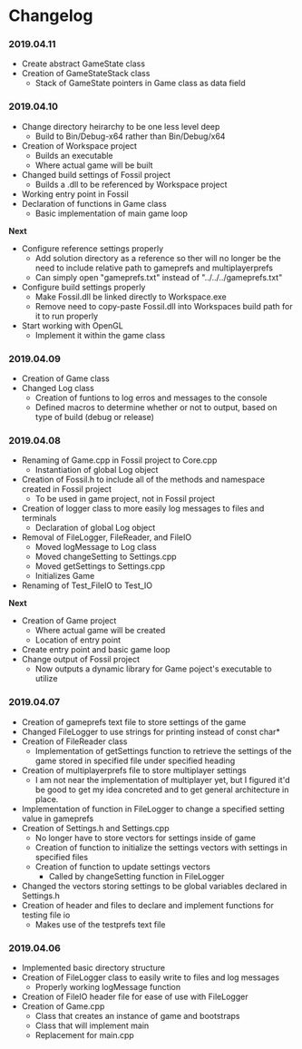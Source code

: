 # Changelog

### 2019.04.11
- Create abstract GameState class
- Creation of GameStateStack class
	- Stack of GameState pointers in Game class as data field

### 2019.04.10
- Change directory heirarchy to be one less level deep
	- Build to Bin/Debug-x64 rather than Bin/Debug/x64
- Creation of Workspace project
	- Builds an executable
	- Where actual game will be built
- Changed build settings of Fossil project
	- Builds a .dll to be referenced by Workspace project
- Working entry point in Fossil
- Declaration of functions in Game class
	- Basic implementation of main game loop

**Next**
- Configure reference settings properly
	- Add solution directory as a reference so ther will no longer be the need to include relative path to gameprefs and multiplayerprefs
	- Can simply open "gameprefs.txt" instead of "../../../gameprefs.txt"
- Configure build settings properly
	- Make Fossil.dll be linked directly to Workspace.exe
	- Remove need to copy-paste Fossil.dll into Workspaces build path for it to run properly
- Start working with OpenGL
	- Implement it within the game class

### 2019.04.09
- Creation of Game class
- Changed Log class
	- Creation of funtions to log erros and messages to the console
	- Defined macros to determine whether or not to output, based on type of build (debug or release)

### 2019.04.08
- Renaming of Game.cpp in Fossil project to Core.cpp
	- Instantiation of global Log object
- Creation of Fossil.h to include all of the methods and namespace created in Fossil project
	- To be used in game project, not in Fossil project
- Creation of logger class to more easily log messages to files and terminals
	- Declaration of global Log object
- Removal of FileLogger, FileReader, and FileIO
	- Moved logMessage to Log class
	- Moved changeSetting to Settings.cpp
	- Moved getSettings to Settings.cpp
	- Initializes Game
- Renaming of Test_FileIO to Test_IO

**Next**
- Creation of Game project
	- Where actual game will be created
	- Location of entry point
- Create entry point and basic game loop
- Change output of Fossil project
	- Now outputs a dynamic library for Game poject's executable to utilize


### 2019.04.07
- Creation of gameprefs text file to store settings of the game
- Changed FileLogger to use strings for printing instead of const char*
- Creation of FileReader class
	- Implementation of getSettings function to retrieve the settings of the game stored in specified file under specified heading
- Creation of multiplayerprefs file to store multiplayer settings
	- I am not near the implementation of multiplayer yet, but I figured it'd be good to get my idea concreted and to get general architecture in place.
- Implementation of function in FileLogger to change a specified setting value in gameprefs
- Creation of Settings.h and Settings.cpp
	- No longer have to store vectors for settings inside of game
	- Creation of function to initialize the settings vectors with settings in specified files
	- Creation of function to update settings vectors
		- Called by changeSetting function in FileLogger
- Changed the vectors storing settings to be global variables declared in Settings.h
- Creation of header and files to declare and implement functions for testing file io
	- Makes use of the testprefs text file


### 2019.04.06
- Implemented basic directory structure
- Creation of FileLogger class to easily write to files and log messages
	- Properly working logMessage function
- Creation of FileIO header file for ease of use with FileLogger
- Creation of Game.cpp
	- Class that creates an instance of game and bootstraps
	- Class that will implement main
	- Replacement for main.cpp